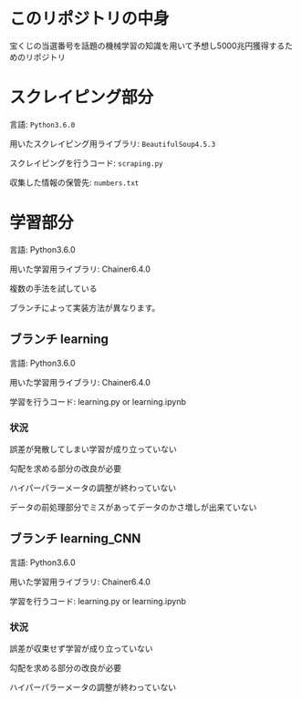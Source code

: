 # このリポジトリの中身

宝くじの当選番号を話題の機械学習の知識を用いて予想し5000兆円獲得するためのリポジトリ

# スクレイピング部分

言語: `Python3.6.0`

用いたスクレイピング用ライブラリ: `BeautifulSoup4.5.3`

スクレイピングを行うコード: `scraping.py`

収集した情報の保管先: `numbers.txt`

# 学習部分

言語: Python3.6.0

用いた学習用ライブラリ: Chainer6.4.0

複数の手法を試している  

ブランチによって実装方法が異なります。

## ブランチ learning

言語: Python3.6.0  

用いた学習用ライブラリ: Chainer6.4.0  

学習を行うコード: learning.py or learning.ipynb 

### 状況  

誤差が発散してしまい学習が成り立っていない  

勾配を求める部分の改良が必要  

ハイパーパラーメータの調整が終わっていない  

データの前処理部分でミスがあってデータのかさ増しが出来ていない  

## ブランチ learning_CNN

言語: Python3.6.0  

用いた学習用ライブラリ: Chainer6.4.0  

学習を行うコード: learning.py or learning.ipynb 

### 状況

誤差が収束せず学習が成り立っていない 

勾配を求める部分の改良が必要

ハイパーパラーメータの調整が終わっていない
